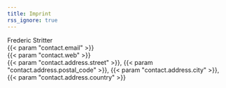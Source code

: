 ```yaml
---
title: Imprint
rss_ignore: true
---
```

Frederic Stritter  
{{< param "contact.email" >}}  
{{< param "contact.web" >}}  
{{< param "contact.address.street" >}}, {{< param "contact.address.postal_code" >}}, {{< param "contact.address.city" >}}, {{< param "contact.address.country" >}}
